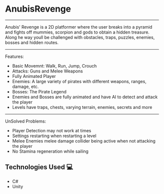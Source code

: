 # AnubisRevenge
---

Anubis' Revenge is a 2D platformer where the user breaks into a pyramid and fights off mummies, scorpion and gods to obtain a hidden treasure. Along he way youll be challenged with obstacles, traps, puzzles, enemies, bosses and hidden routes.

---

Features:
- Basic Movemnt: Walk, Run, Jump, Crouch
- Attacks: Guns and Melee Weapons
- Fully Animated Player
- Enemies: A large variety of pirates with different weapons, ranges, damage, etc.
- Bosses: The Pirate Legend
- Enemies and Bosses are fully animated and have AI to detect and attack the player
- Levels have traps, chests, varying terrain, enemies, secrets and more

---

UnSolved Problems:
- Player Detection may not work at times
- Settings restarting when restarting a level
- Melee Enemies melee damage collider being active when not attacking the player
- No Stamina regeneration while sailing

## Technologies Used 💻
- C#
- Unity


